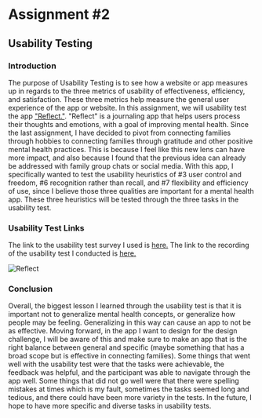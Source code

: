 # Assignment #2

## Usability Testing

### Introduction

The purpose of Usability Testing is to see how a website or app measures up in regards to the three metrics of usability of effectiveness, efficiency, and satisfaction. These three metrics help measure the general user experience of the app or website. In this assignment, we will usability test the app ["Reflect."](https://apps.apple.com/us/app/reflect-guided-daily-journal/id1443541171). "Reflect" is a journaling app that helps users process their thoughts and emotions, with a goal of improving mental health. Since the last assignment, I have decided to pivot from connecting families through hobbies to connecting families through gratitude and other positive mental health practices. This is because I feel like this new lens can have more impact, and also because I found that the previous idea can already be addressed with family group chats or social media. With this app, I specifically wanted to test the usability heuristics of #3 user control and freedom, #6 recognition rather than recall, and #7 flexibility and efficiency of use, since I believe those three qualities are important for a mental health app. These three heuristics will be tested through the three tasks in the usability test.

### Usability Test Links

The link to the usability test survey I used is [here.](https://forms.gle/GP5sNzRkwfFQapbt7) The link to the recording of the usability test I conducted is [here.](https://drive.google.com/file/d/1aMoxR5wc6U6xLa1lnhRqlFUwTs2BMazK/view?usp=sharing)

![Reflect](https://is3-ssl.mzstatic.com/image/thumb/PurpleSource126/v4/ff/3b/92/ff3b92c2-62d0-8619-a98b-3f28395c807c/d21e20db-b300-425f-b524-f390afffcf05_EnsparkleScr_67_01.png/300x0w.jpg)

### Conclusion

Overall, the biggest lesson I learned through the usability test is that it is important not to generalize mental health concepts, or generalize how people may be feeling. Generalizing in this way can cause an app to not be as effective. Moving forward, in the app I want to design for the design challenge, I will be aware of this and make sure to make an app that is the right balance between general and specific (maybe something that has a broad scope but is effective in connecting families). Some things that went well with the usability test were that the tasks were achievable, the feedback was helpful, and the participant was able to navigate through the app well. Some things that did not go well were that there were spelling mistakes at times which is my fault, sometimes the tasks seemed long and tedious, and there could have been more variety in the tests. In the future, I hope to have more specific and diverse tasks in usability tests.
